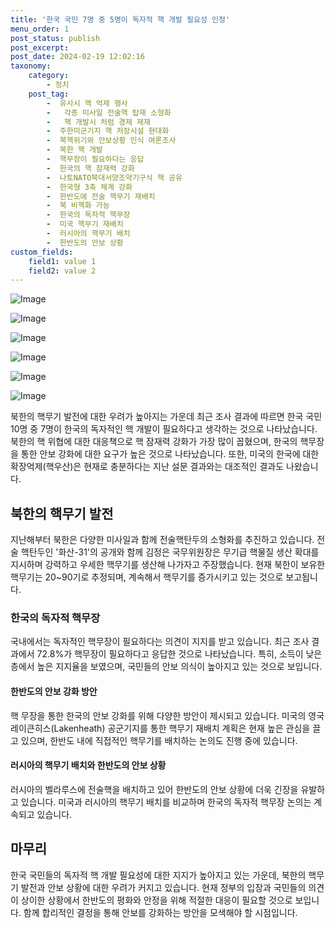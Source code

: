 ```yaml
---
title: '한국 국민 7명 중 5명이 독자적 핵 개발 필요성 인정'
menu_order: 1
post_status: publish
post_excerpt: 
post_date: 2024-02-19 12:02:16
taxonomy:
    category:
        - 정치
    post_tag:
        -  유사시 핵 억제 행사
        -   각종 미사일 전술핵 탑재 소형화
        -   핵 개발시 처럼 경제 제재
        -  주한미군기지 핵 저장시설 현대화
        -  북핵위기와 안보상황 인식 여론조사
        -  북한 핵 개발
        -  핵무장이 필요하다는 응답
        -  한국의 핵 잠재력 강화
        -  나토NATO북대서양조약기구식 핵 공유
        -  한국형 3축 체계 강화
        -  한반도에 전술 핵무기 재배치
        -  북 비핵화 가능
        -  한국의 독자적 핵무장
        -  미국 핵무기 재배치
        -  러시아의 핵무기 배치
        -  한반도의 안보 상황
custom_fields:
    field1: value 1
    field2: value 2
---
```


![Image](https://imgnews.pstatic.net/image/011/2024/02/13/0004298648_001_20240213080101017.jpg?type=w647)

![Image](https://imgnews.pstatic.net/image/011/2024/02/13/0004298648_002_20240213080101054.jpg?type=w647)

![Image](https://imgnews.pstatic.net/image/011/2024/02/13/0004298648_003_20240213080101090.jpg?type=w647)

![Image](https://imgnews.pstatic.net/image/011/2024/02/13/0004298648_004_20240213080101126.png?type=w647)

![Image](https://imgnews.pstatic.net/image/011/2024/02/13/0004298648_005_20240213080101174.jpg?type=w647)

![Image](https://imgnews.pstatic.net/image/011/2024/02/13/0004298648_006_20240213080101217.jpg?type=w647)

북한의 핵무기 발전에 대한 우려가 높아지는 가운데 최근 조사 결과에 따르면 한국 국민 10명 중 7명이 한국의 독자적인 핵 개발이 필요하다고 생각하는 것으로 나타났습니다. 북한의 핵 위협에 대한 대응책으로 핵 잠재력 강화가 가장 많이 꼽혔으며, 한국의 핵무장을 통한 안보 강화에 대한 요구가 높은 것으로 나타났습니다. 또한, 미국의 한국에 대한 확장억제(핵우산)은 현재로 충분하다는 지난 설문 결과와는 대조적인 결과도 나왔습니다.
## 북한의 핵무기 발전
지난해부터 북한은 다양한 미사일과 함께 전술핵탄두의 소형화를 추진하고 있습니다. 전술 핵탄두인 '화산-31'의 공개와 함께 김정은 국무위원장은 무기급 핵물질 생산 확대를 지시하며 강력하고 우세한 핵무기를 생산해 나가자고 주장했습니다. 현재 북한이 보유한 핵무기는 20~90기로 추정되며, 계속해서 핵무기를 증가시키고 있는 것으로 보고됩니다.
### 한국의 독자적 핵무장
국내에서는 독자적인 핵무장이 필요하다는 의견이 지지를 받고 있습니다. 최근 조사 결과에서 72.8%가 핵무장이 필요하다고 응답한 것으로 나타났습니다. 특히, 소득이 낮은 층에서 높은 지지율을 보였으며, 국민들의 안보 의식이 높아지고 있는 것으로 보입니다.
#### 한반도의 안보 강화 방안
핵 무장을 통한 한국의 안보 강화를 위해 다양한 방안이 제시되고 있습니다. 미국의 영국 레이큰히스(Lakenheath) 공군기지를 통한 핵무기 재배치 계획은 현재 높은 관심을 끌고 있으며, 한반도 내에 직접적인 핵무기를 배치하는 논의도 진행 중에 있습니다.
#### 러시아의 핵무기 배치와 한반도의 안보 상황
러시아의 벨라루스에 전술핵을 배치하고 있어 한반도의 안보 상황에 더욱 긴장을 유발하고 있습니다. 미국과 러시아의 핵무기 배치를 비교하며 한국의 독자적 핵무장 논의는 계속되고 있습니다.
## 마무리
한국 국민들의 독자적 핵 개발 필요성에 대한 지지가 높아지고 있는 가운데, 북한의 핵무기 발전과 안보 상황에 대한 우려가 커지고 있습니다. 현재 정부의 입장과 국민들의 의견이 상이한 상황에서 한반도의 평화와 안정을 위해 적절한 대응이 필요할 것으로 보입니다. 함께 합리적인 결정을 통해 안보를 강화하는 방안을 모색해야 할 시점입니다.
